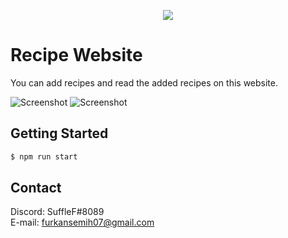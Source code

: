 <p align="center">
<img src="https://cdn.discordapp.com/attachments/694649301938470922/1094050377256665159/logo.png">
</p>

# Recipe Website
You can add recipes and read the added recipes on this website.


![Screenshot](https://media.discordapp.net/attachments/694649301938470922/1094051207011639336/image.png?ex=66d6fc56&is=66d5aad6&hm=b5c7d98fd0c91029c358a7c80d3a0d92921d5da676a0bb2fade682b58dc97a1a&=&format=webp&quality=lossless&width=550&height=255)
![Screenshot](https://media.discordapp.net/attachments/694649301938470922/1094051285365428264/image.png?ex=66d6fc68&is=66d5aae8&hm=87ba19d7a50209a67f4c7711b4373983951187b75d1e6f75b090c9b9886a2a34&=&format=webp&quality=lossless&width=550&height=276)

## Getting Started
```bash
$ npm run start
```

## Contact
Discord: SuffleF#8089
<br>
E-mail: furkansemih07@gmail.com
